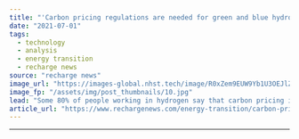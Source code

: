 ```yaml
---
title: "'Carbon pricing regulations are needed for green and blue hydrogen to be cost-competitive'"
date: "2021-07-01"
tags: 
  - technology
  - analysis
  - energy transition
  - recharge news
source: "recharge news"
image_url: "https://images-global.nhst.tech/image/R0xZem9EUW9Yb1U3OEJlZEFoQ3dvUVVja2FvQ1hTU3dlcVZadmlGSm9BMD0=/nhst/binary/e1165fa0c730ef0a8c2aff7bb0cc5a84"
image_fp: "/assets/img/post_thumbnails/10.jpg"
lead: "Some 80% of people working in hydrogen say that carbon pricing is key to the success of clean H2, according to wide-ranging DNV survey"
article_url: "https://www.rechargenews.com/energy-transition/carbon-pricing-regulations-are-needed-for-green-and-blue-hydrogen-to-be-cost-competitive/2-1-1033851"
---
```


---
